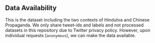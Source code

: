 ## Data Availability

This is the dataset including the two contexts of Hindutva and Chinese Propaganda.
We only share tweet-ids and labels and not processed datasets in this repository due to Twitter privacy policy. However, upon individual requests (`anonymous`), we can make the data available.